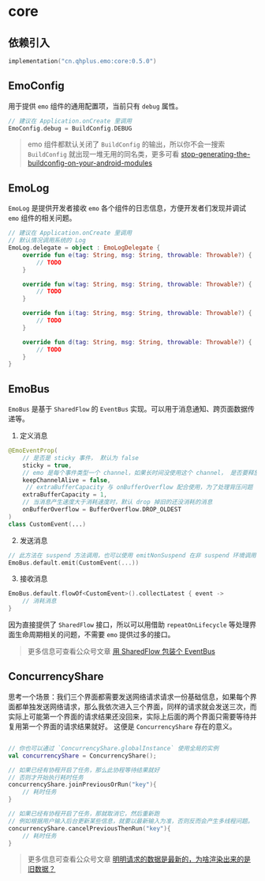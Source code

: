 # core

## 依赖引入

```kts
implementation("cn.qhplus.emo:core:0.5.0")
```

## EmoConfig

用于提供 `emo` 组件的通用配置项，当前只有 `debug` 属性。

```kotlin
// 建议在 Application.onCreate 里调用
EmoConfig.debug = BuildConfig.DEBUG
```

> emo 组件都默认关闭了 `BuildConfig` 的输出，所以你不会一搜索 `BuildConfig` 就出现一堆无用的同名类，更多可看 [stop-generating-the-buildconfig-on-your-android-modules](https://blog.dipien.com/stop-generating-the-buildconfig-on-your-android-modules-7d82dd7f20f1)



## EmoLog

`EmoLog` 是提供开发者接收 `emo` 各个组件的日志信息，方便开发者们发现并调试 `emo` 组件的相关问题。

```kotlin
// 建议在 Application.onCreate 里调用
// 默认情况调用系统的 Log
EmoLog.delegate = object : EmoLogDelegate {
    override fun e(tag: String, msg: String, throwable: Throwable?) {
        // TODO
    }

    override fun w(tag: String, msg: String, throwable: Throwable?) {
        // TODO
    }

    override fun i(tag: String, msg: String, throwable: Throwable?) {
        // TODO
    }

    override fun d(tag: String, msg: String, throwable: Throwable?) {
        // TODO
    }
}
```

## EmoBus

`EmoBus` 是基于 `SharedFlow` 的 `EventBus` 实现。可以用于消息通知、跨页面数据传递等。

1. 定义消息

```kotlin
@EmoEventProp(
    // 是否是 sticky 事件， 默认为 false
    sticky = true, 
    // emo 是每个事件类型一个 channel，如果长时间没使用这个 channel， 是否要释放？默认 fasle 表示释放
    keepChannelAlive = false, 
     // extraBufferCapacity 与 onBufferOverflow 配合使用，为了处理背压问题
    extraBufferCapacity = 1,
    // 当消息产生速度大于消耗速度时，默认 drop 掉旧的还没消耗的消息
    onBufferOverflow = BufferOverflow.DROP_OLDEST 
)
class CustomEvent(...)

```

2. 发送消息

```kotlin
// 此方法在 suspend 方法调用，也可以使用 emitNonSuspend 在非 suspend 环境调用
EmoBus.default.emit(CustomEvent(...))
```

3. 接收消息

``` kotlin
EmoBus.default.flowOf<CustomEvent>().collectLatest { event ->
    // 消耗消息
}
```

因为直接提供了 `SharedFlow` 接口，所以可以用借助 `repeatOnLifecycle` 等处理界面生命周期相关的问题，不需要 `emo` 提供过多的接口。

> 更多信息可查看公众号文章 [用 SharedFlow 包装个 EventBus](https://mp.weixin.qq.com/s?__biz=Mzk0OTMzMjE2OQ==&mid=2247483900&idx=1&sn=11652a23af444d241788b2da929e65ad&chksm=c358b05af42f394ca9f563d2c79b0369cbe0c02667641bb0789553908ecafe445e82099539a3&token=1864276121&lang=zh_CN#rd)

## ConcurrencyShare

思考一个场景：我们三个界面都需要发送网络请求请求一份基础信息，如果每个界面都单独发送网络请求，那么我依次进入三个界面，同样的请求就会发送三次，而实际上可能第一个界面的请求结果还没回来，实际上后面的两个界面只需要等待并复用第一个界面的请求结果就好。
这便是 `ConcurrencyShare` 存在的意义。

```kotlin

// 你也可以通过 `ConcurrencyShare.globalInstance` 使用全局的实例
val concurrencyShare = ConcurrencyShare();

// 如果已经有协程开启了任务，那么此协程等待结果就好
// 否则才开始执行耗时任务
concurrencyShare.joinPreviousOrRun("key"){
    // 耗时任务
}

// 如果已经有协程开启了任务，那就取消它，然后重新跑
// 例如根据用户输入后台更新某些信息，就要以最新输入为准，否则反而会产生多线程问题。
concurrencyShare.cancelPreviousThenRun("key"){
    // 耗时任务
}

```

> 更多信息可查看公众号文章 [明明请求的数据是最新的，为啥渲染出来的是旧数据？](https://mp.weixin.qq.com/s?__biz=Mzk0OTMzMjE2OQ==&mid=2247483845&idx=1&sn=9799ac2aabd302b382fc8f393d9901f8&chksm=c358b063f42f39752602746340836411a6af9479c4ae4a350f38ce054b7a3a8b59b35e144e04&token=1864276121&lang=zh_CN#rd)
